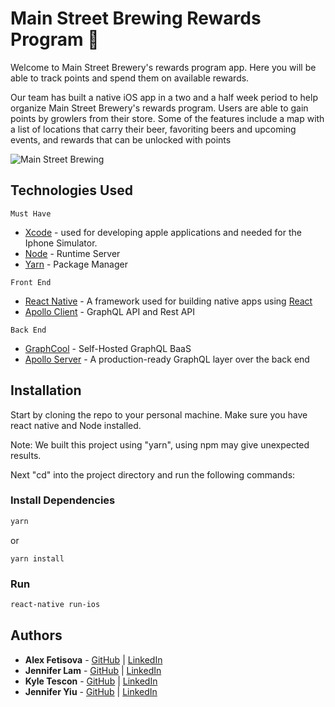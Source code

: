 # Main Street Brewing Rewards Program 🍻

Welcome to Main Street Brewery's rewards program app. Here you will be able to track points and spend them on available rewards.

Our team has built a native iOS app in a two and a half week period to help organize Main Street Brewery's rewards program. Users are able to gain points by growlers from their store. Some of the features include a map with a list of locations that carry their beer, favoriting beers and upcoming events, and rewards that can be unlocked with points

![Main Street Brewing](mainstbrewing.gif)

## Technologies Used

`Must Have`

- [Xcode](https://developer.apple.com/xcode/) - used for developing apple applications and needed for the Iphone Simulator.
- [Node](https://nodejs.org/en/) - Runtime Server
- [Yarn](https://yarnpkg.com/en/) - Package Manager

`Front End`

- [React Native](https://facebook.github.io/react-native/) - A framework used for building native apps using [React](https://reactjs.org/)
- [Apollo Client](https://www.apollographql.com/docs/react/) - GraphQL API and Rest API

`Back End`

- [GraphCool](https://www.graph.cool/) - Self-Hosted GraphQL BaaS
- [Apollo Server](https://www.apollographql.com/server) - A production-ready GraphQL layer over the back end

## Installation

Start by cloning the repo to your personal machine. Make sure you have react native and Node installed.

Note: We built this project using "yarn", using npm may give unexpected results.

Next "cd" into the project directory and run the following commands:

### Install Dependencies

```bash
yarn
```

or

```
yarn install
```

### Run

```bash
react-native run-ios
```

## Authors

- **Alex Fetisova** - [GitHub](https://github.com/alexfts) | [LinkedIn](https://www.linkedin.com/in/fetisova/)
- **Jennifer Lam** - [GitHub](https://github.com/agalcalledjen) | [LinkedIn](https://www.linkedin.com/in/agalcalledjen/)
- **Kyle Tescon** - [GitHub](https://github.com/kyltec) | [LinkedIn](https://www.linkedin.com/in/kyle-tecson-9b6952175/)
- **Jennifer Yiu** - [GitHub](https://github.com/jenjjy) | [LinkedIn](https://www.linkedin.com/in/jennifer-yiu-12145836/)
